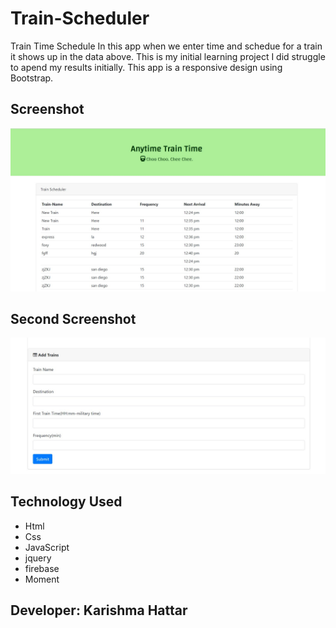# Train-Scheduler

Train Time Schedule
In this app when we enter time and schedue for a train it shows up in the data above.
This is my initial learning project I did struggle to apend my results initially.
This app is a responsive design using Bootstrap.

## Screenshot
![ Train-Scheduler! ](https://github.com/kaur1081/Train-Scheduler-/blob/master/bgscreen1.jpg)

## Second Screenshot
![ Train-Scheduler! ](https://github.com/kaur1081/Train-Scheduler-/blob/master/screen%202.jpg)

## Technology Used
- Html
- Css
- JavaScript
- jquery
- firebase
- Moment

## Developer: Karishma Hattar
